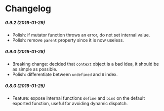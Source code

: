 # Changelog


##### 0.9.2 (2016-01-29)
- Polish: if mutator function throws an error, do not set internal value.
- Polish: remove `parent` property since it is now useless.


##### 0.9.0 (2016-01-28)
- Breaking change: decided that `context` object is a bad idea, it should be as simple as possible.
- Polish: differentiate between `undefined` and `0` index.


##### 0.8.0 (2016-01-25)
- Feature: expose internal functions `define` and `bind` on the default exported function, useful for avoiding dynamic dispatch.
